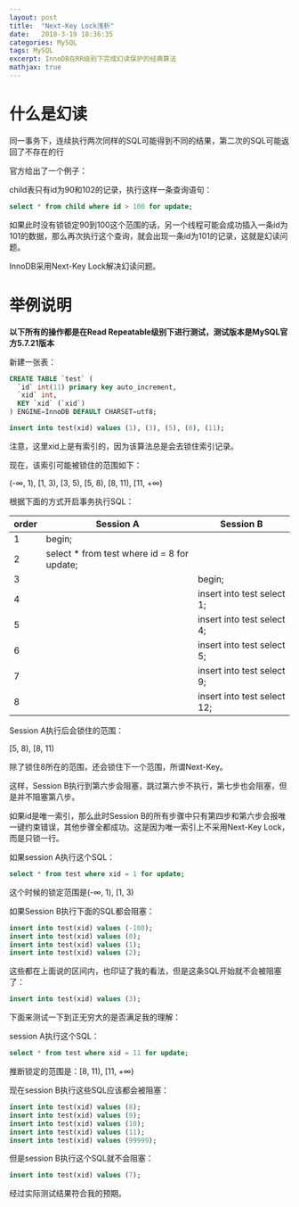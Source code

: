 ```yaml
---
layout: post
title:  "Next-Key Lock浅析"
date:   2018-3-19 18:36:35
categories: MySQL
tags: MySQL
excerpt: InnoDB在RR级别下完成幻读保护的经典算法
mathjax: true
---
```


# 什么是幻读

同一事务下，连续执行两次同样的SQL可能得到不同的结果，第二次的SQL可能返回了不存在的行

官方给出了一个例子：

child表只有id为90和102的记录，执行这样一条查询语句：

```sql
select * from child where id > 100 for update;
```

如果此时没有锁锁定90到100这个范围的话，另一个线程可能会成功插入一条id为101的数据，那么再次执行这个查询，就会出现一条id为101的记录，这就是幻读问题。

InnoDB采用Next-Key Lock解决幻读问题。

# 举例说明

**以下所有的操作都是在Read Repeatable级别下进行测试，测试版本是MySQL官方5.7.21版本**

新建一张表：

```sql
CREATE TABLE `test` (
  `id` int(11) primary key auto_increment,
  `xid` int,
  KEY `xid` (`xid`)
) ENGINE=InnoDB DEFAULT CHARSET=utf8;

insert into test(xid) values (1), (3), (5), (8), (11);
```

注意，这里xid上是有索引的，因为该算法总是会去锁住索引记录。

现在，该索引可能被锁住的范围如下：

(-∞, 1), [1, 3), [3, 5), [5, 8), [8, 11), [11, +∞)

根据下面的方式开启事务执行SQL：

|order|Session A|Session B|
|---|---|---|
|1|begin;||
|2|select * from test where id = 8 for update;||
|3||begin;|
|4||insert into test select 1;|
|5||insert into test select 4;|
|6||insert into test select 5;|
|7||insert into test select 9;|
|8||insert into test select 12;|

Session A执行后会锁住的范围：

[5, 8), [8, 11)

除了锁住8所在的范围，还会锁住下一个范围，所谓Next-Key。

这样，Session B执行到第六步会阻塞，跳过第六步不执行，第七步也会阻塞，但是并不阻塞第八步。

如果id是唯一索引，那么此时Session B的所有步骤中只有第四步和第六步会报唯一键约束错误，其他步骤全都成功。这是因为唯一索引上不采用Next-Key Lock，而是只锁一行。

如果session A执行这个SQL：

```sql
select * from test where xid = 1 for update;
```

这个时候的锁定范围是(-∞, 1), [1, 3)

如果Session B执行下面的SQL都会阻塞：

```sql
insert into test(xid) values (-100);
insert into test(xid) values (0);
insert into test(xid) values (1);
insert into test(xid) values (2);
```

这些都在上面说的区间内，也印证了我的看法，但是这条SQL开始就不会被阻塞了：

```sql
insert into test(xid) values (3);
```

下面来测试一下到正无穷大的是否满足我的理解：

session A执行这个SQL：

```sql
select * from test where xid = 11 for update;
```

推断锁定的范围是：[8, 11), [11, +∞)

现在session B执行这些SQL应该都会被阻塞：

```sql
insert into test(xid) values (8);
insert into test(xid) values (9);
insert into test(xid) values (10);
insert into test(xid) values (11);
insert into test(xid) values (99999);
```

但是session B执行这个SQL就不会阻塞：

```sql
insert into test(xid) values (7);
```

经过实际测试结果符合我的预期。